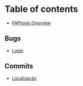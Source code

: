 # Table of contents

* [PAPtools Overview](README.md)

## Bugs

* [Login](bugs/login.md)

## Commits

* [Localização](commits/localizacao.md)
